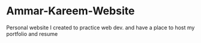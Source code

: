 # Ammar-Kareem-Website
Personal website I created to practice web dev. and have a place to host my portfolio and resume
